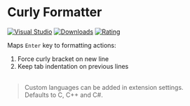 # Curly Formatter
[![Visual Studio](https://img.shields.io/badge/Visual%20Studio%20Marketplace-5C2D91.svg?style=flat&logo=visual-studio&logoColor=white)](https://marketplace.visualstudio.com/items?itemName=Ironcutter24.cscurlyformatter)
[![Downloads](https://img.shields.io/visual-studio-marketplace/d/Ironcutter24.cscurlyformatter?label=Downloads&style=flat)](https://marketplace.visualstudio.com/items?itemName=Ironcutter24.cscurlyformatter)
[![Rating](https://img.shields.io/visual-studio-marketplace/stars/Ironcutter24.cscurlyformatter?label=Rating&style=flat)](https://marketplace.visualstudio.com/items?itemName=Ironcutter24.cscurlyformatter)

Maps `Enter` key to formatting actions:
1. Force curly bracket on new line
2. Keep tab indentation on previous lines
<br><br>
> Custom languages can be added in extension settings.  
> Defaults to C, C++ and C#.
